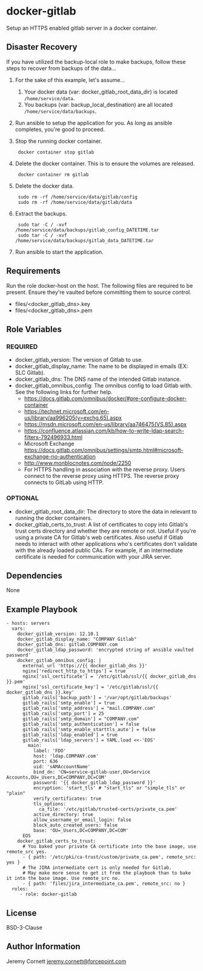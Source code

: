 # docker-gitlab

Setup an HTTPS enabled gitlab server in a docker container.

## Disaster Recovery

If you have utilized the backup-local role to make backups, follow these steps to recover from backups of the data...

1. For the sake of this example, let's assume...
   1. Your docker data (var: docker_gitlab_root_data_dir) is located `/home/service/data`.
   1. You backups (var: backup_local_destination) are all located `/home/service/data/backups`.
1. Run ansible to setup the application for you. As long as ansible completes, you're good to proceed.
1. Stop the running docker container.

        docker container stop gitlab
       
1. Delete the docker container. This is to ensure the volumes are released.

        docker container rm gitlab
       
1. Delete the docker data.

        sudo rm -rf /home/service/data/gitlab/config
        sudo rm -rf /home/service/data/gitlab/data

1. Extract the backups.

        sudo tar -C / -xvf /home/service/data/backups/gitlab_config_DATETIME.tar
        sudo tar -C / -xvf /home/service/data/backups/gitlab_data_DATETIME.tar

1. Run ansible to start the application.

## Requirements

Run the role docker-host on the host. The following files are required to be present. 
Ensure they're vaulted before committing them to source control.

* files/<docker_gitlab_dns>.key
* files/<docker_gitlab_dns>.pem

## Role Variables

### REQUIRED

* docker_gitlab_version: The version of Gitlab to use.
* docker_gitlab_display_name: The name to be displayed in emails (EX: SLC Gitlab).
* docker_gitlab_dns: The DNS name of the intended Gitlab instance.
* docker_gitlab_omnibus_config: The omnibus config to load Gitlab with. 
  See the following links for further help.
  * https://docs.gitlab.com/omnibus/docker/#pre-configure-docker-container
  * https://technet.microsoft.com/en-us/library/aa996205(v=exchg.65).aspx
  * https://msdn.microsoft.com/en-us/library/aa746475(VS.85).aspx
  * https://confluence.atlassian.com/kb/how-to-write-ldap-search-filters-792496933.html
  * Microsoft Exchange https://docs.gitlab.com/omnibus/settings/smtp.html#microsoft-exchange-no-authentication
  * http://www.monblocnotes.com/node/2250
  * For HTTPS handling in association with the reverse proxy. Users connect to
    the reverse proxy using HTTPS. The reverse proxy connects to GitLab using HTTP.

### OPTIONAL

* docker_gitlab_root_data_dir: The directory to store the data in relevant to running the docker containers.
* docker_gitlab_certs_to_trust: A list of certificates to copy into Gitlab's trust certs directory and 
  whether they are remote or not.
  Useful if you're using a private CA for Gitlab's web certificates. 
  Also useful if Gitlab needs to interact with other applications who's certificates 
  don't validate with the already loaded public CAs. For example, if an intermediate 
  certificate is needed for communication with your JIRA server.

## Dependencies

None

## Example Playbook

    - hosts: servers
      vars:
        docker_gitlab_version: 12.10.1
        docker_gitlab_display_name: "COMPANY Gitlab"
        docker_gitlab_dns: gitlab.COMPANY.com
        docker_gitlab_ldap_password: 'encrypted string of ansible vaulted password'
        docker_gitlab_omnibus_config: |
          external_url 'https://{{ docker_gitlab_dns }}'
          nginx['redirect_http_to_https'] = true
          nginx['ssl_certificate'] = '/etc/gitlab/ssl/{{ docker_gitlab_dns }}.pem'
          nginx['ssl_certificate_key'] = '/etc/gitlab/ssl/{{ docker_gitlab_dns }}.key'
          gitlab_rails['backup_path'] = '/var/opt/gitlab/backups'
          gitlab_rails['smtp_enable'] = true
          gitlab_rails['smtp_address'] = "mail.COMPANY.com"
          gitlab_rails['smtp_port'] = 25
          gitlab_rails['smtp_domain'] = "COMPANY.com"
          gitlab_rails['smtp_authentication'] = false
          gitlab_rails['smtp_enable_starttls_auto'] = false
          gitlab_rails['ldap_enabled'] = true
          gitlab_rails['ldap_servers'] = YAML.load <<-'EOS'
            main:
              label: 'FDO'
              host: 'ldap.COMPANY.com'
              port: 636
              uid: 'sAMAccountName'
              bind_dn: 'CN=service-gitlab-user,OU=Service Accounts,OU=_Users,DC=COMPANY,DC=COM'
              password: '{{ docker_gitlab_ldap_password }}'
              encryption: 'start_tls' # "start_tls" or "simple_tls" or "plain"
              verify_certificates: true
              tls_options:
                ca_file: '/etc/gitlab/trusted-certs/private_ca.pem'
              active_directory: true
              allow_username_or_email_login: false
              block_auto_created_users: false
              base: 'OU=_Users,DC=COMPANY,DC=COM'
          EOS
        docker_gitlab_certs_to_trust:
          # You baked your private CA certificate into the base image, use remote_src yes.
          - { path: '/etc/pki/ca-trust/custom/private_ca.pem', remote_src: yes }
          # The JIRA intermediate cert is only needed for Gitlab. 
          # May make more sense to get it from the playbook than to bake it into the base image. Use remote_src no.
          - { path: 'files/jira_intermediate_ca.pem', remote_src: no }
      roles:
         - role: docker-gitlab

## License

BSD-3-Clause

## Author Information

Jeremy Cornett <jeremy.cornett@forcepoint.com>
